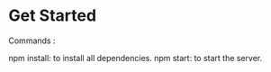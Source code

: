 # Get Started

Commands :

npm install: to install all dependencies.
npm start: to start the server.

